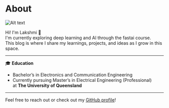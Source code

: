 # About

![Alt text](your-image.jpeg)


Hi! I'm Lakshmi 👋  
I'm currently exploring deep learning and AI through the fastai course.  
This blog is where I share my learnings, projects, and ideas as I grow in this space.

---

🎓 **Education**  
- Bachelor’s in Electronics and Communication Engineering  
- Currently pursuing Master’s in Electrical Engineering (Professional)  
  at **The University of Queensland**

---

Feel free to reach out or check out my [GitHub profile](https://github.com/Lakshmi-357)!



